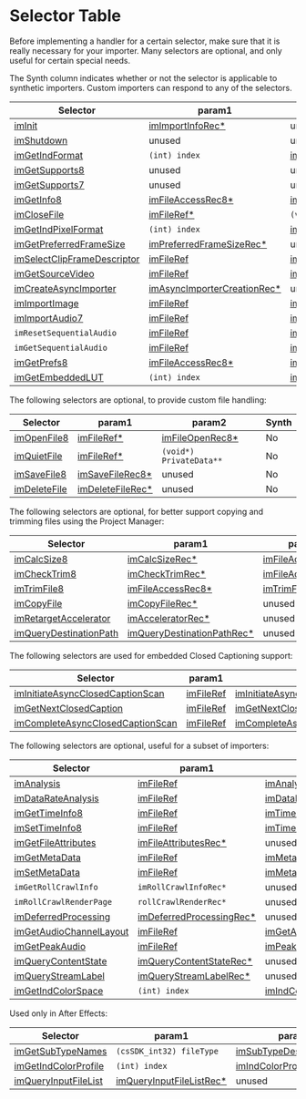 # Selector Table

Before implementing a handler for a certain selector, make sure that it is really necessary for your importer. Many selectors are optional, and only useful for certain special needs.

The Synth column indicates whether or not the selector is applicable to synthetic importers. Custom importers can respond to any of the selectors.

| **Selector**                                                                                                        | **param1**                                                                                                            | **param2**                                                                                                        | **Synth**   |
|---------------------------------------------------------------------------------------------------------------------|-----------------------------------------------------------------------------------------------------------------------|-------------------------------------------------------------------------------------------------------------------|-------------|
| [imInit](selector-descriptions.md#importers-selector-descriptions-iminit)                                           | [imImportInfoRec\*](structure-descriptions.md#importers-structure-descriptions-imimportinforec)                       | unused                                                                                                            | Yes         |
| [imShutdown](selector-descriptions.md#importers-selector-descriptions-imshutdown)                                   | unused                                                                                                                | unused                                                                                                            | Yes         |
| [imGetIndFormat](selector-descriptions.md#importers-selector-descriptions-imgetindformat)                           | `(int) index`                                                                                                         | [imIndFormatRec\*](structure-descriptions.md#importers-structure-descriptions-imindformatrec)                     | Yes         |
| [imGetSupports8](selector-descriptions.md#importers-selector-descriptions-imgetsupports8)                           | unused                                                                                                                | unused                                                                                                            | Yes         |
| [imGetSupports7](selector-descriptions.md#importers-selector-descriptions-imgetsupports7)                           | unused                                                                                                                | unused                                                                                                            | Yes         |
| [imGetInfo8](selector-descriptions.md#importers-selector-descriptions-imgetinfo8)                                   | [imFileAccessRec8\*](structure-descriptions.md#importers-structure-descriptions-imfileaccessrec8)                     | [imFileInfoRec8\*](structure-descriptions.md#importers-structure-descriptions-imfileinforec8)                     | Yes         |
| [imCloseFile](selector-descriptions.md#importers-selector-descriptions-imclosefile)                                 | [imFileRef\*](structure-descriptions.md#importers-structure-descriptions-imfileref)                                   | `(void*) PrivateData**`                                                                                           | No          |
| [imGetIndPixelFormat](selector-descriptions.md#importers-selector-descriptions-imgetindpixelformat)                 | `(int) index`                                                                                                         | [imIndPixelFormatRec\*](structure-descriptions.md#importers-structure-descriptions-imindpixelformatrec)           | Yes         |
| [imGetPreferredFrameSize](selector-descriptions.md#importers-selector-descriptions-imgetpreferredframesize)         | [imPreferredFrameSizeRec\*](structure-descriptions.md#importers-structure-descriptions-impreferredframesizerec)       | unused                                                                                                            | Yes         |
| [imSelectClipFrameDescriptor](selector-descriptions.md#importers-selector-descriptions-imselectclipframedescriptor) | [imFileRef](structure-descriptions.md#importers-structure-descriptions-imfileref)                                     | [imClipFrameDescriptorRec\*](structure-descriptions.md#importers-structure-descriptions-imclipframedescriptorrec) | Yes         |
| [imGetSourceVideo](selector-descriptions.md#importers-selector-descriptions-imgetsourcevideo)                       | [imFileRef](structure-descriptions.md#importers-structure-descriptions-imfileref)                                     | [imSourceVideoRec\*](structure-descriptions.md#importers-structure-descriptions-imsourcevideorec)                 | Yes         |
| [imCreateAsyncImporter](selector-descriptions.md#importers-selector-descriptions-imcreateasyncimporter)             | [imAsyncImporterCreationRec\*](structure-descriptions.md#importers-structure-descriptions-imasyncimportercreationrec) | unused                                                                                                            | Yes         |
| [imImportImage](selector-descriptions.md#importers-selector-descriptions-imimportimage)                             | [imFileRef](structure-descriptions.md#importers-structure-descriptions-imfileref)                                     | [imImportImageRec\*](structure-descriptions.md#importers-structure-descriptions-imimportimagerec)                 | Yes         |
| [imImportAudio7](selector-descriptions.md#importers-selector-descriptions-imimportaudio7)                           | [imFileRef](structure-descriptions.md#importers-structure-descriptions-imfileref)                                     | [imImportAudioRec7\*](structure-descriptions.md#importers-structure-descriptions-imimportaudiorec7)               | Yes         |
| `imResetSequentialAudio`                                                                                            | [imFileRef](structure-descriptions.md#importers-structure-descriptions-imfileref)                                     | [imImportAudioRec7\*](structure-descriptions.md#importers-structure-descriptions-imimportaudiorec7)               | Yes         |
| `imGetSequentialAudio`                                                                                              | [imFileRef](structure-descriptions.md#importers-structure-descriptions-imfileref)                                     | [imImportAudioRec7\*](structure-descriptions.md#importers-structure-descriptions-imimportaudiorec7)               | Yes         |
| [imGetPrefs8](selector-descriptions.md#importers-selector-descriptions-imgetprefs8)                                 | [imFileAccessRec8\*](structure-descriptions.md#importers-structure-descriptions-imfileaccessrec8)                     | [imGetPrefsRec\*](structure-descriptions.md#importers-structure-descriptions-imgetprefsrec)                       | Yes         |
| [imGetEmbeddedLUT](selector-descriptions.md#importers-selector-descriptions-imgetembeddedlut)                       | `(int) index`                                                                                                         | [imIndEmbeddedLUTRec\*](structure-descriptions.md#importers-structure-descriptions-embeddedlutrec)                | Yes         |

The following selectors are optional, to provide custom file handling:

| **Selector**                                                                          | **param1**                                                                                      | **param2**                                                                                    | **Synth**   |
|---------------------------------------------------------------------------------------|-------------------------------------------------------------------------------------------------|-----------------------------------------------------------------------------------------------|-------------|
| [imOpenFile8](selector-descriptions.md#importers-selector-descriptions-imopenfile8)   | [imFileRef\*](structure-descriptions.md#importers-structure-descriptions-imfileref)             | [imFileOpenRec8\*](structure-descriptions.md#importers-structure-descriptions-imfileopenrec8) | No          |
| [imQuietFile](selector-descriptions.md#importers-selector-descriptions-imquietfile)   | [imFileRef\*](structure-descriptions.md#importers-structure-descriptions-imfileref)             | `(void*) PrivateData**`                                                                       | No          |
| [imSaveFile8](selector-descriptions.md#importers-selector-descriptions-imsavefile8)   | [imSaveFileRec8\*](structure-descriptions.md#importers-structure-descriptions-imsavefilerec8)   | unused                                                                                        | No          |
| [imDeleteFile](selector-descriptions.md#importers-selector-descriptions-imdeletefile) | [imDeleteFileRec\*](structure-descriptions.md#importers-structure-descriptions-imdeletefilerec) | unused                                                                                        | No          |

The following selectors are optional, for better support copying and trimming files using the Project Manager:

| **Selector**                                                                                              | **param1**                                                                                                          | **param2**                                                                                        | **Synth**   |
|-----------------------------------------------------------------------------------------------------------|---------------------------------------------------------------------------------------------------------------------|---------------------------------------------------------------------------------------------------|-------------|
| [imCalcSize8](selector-descriptions.md#importers-selector-descriptions-imcalcsize8)                       | [imCalcSizeRec\*](structure-descriptions.md#importers-structure-descriptions-imcalcsizerec)                         | [imFileAccessRec8\*](structure-descriptions.md#importers-structure-descriptions-imfileaccessrec8) | No          |
| [imCheckTrim8](selector-descriptions.md#importers-selector-descriptions-imchecktrim8)                     | [imCheckTrimRec\*](structure-descriptions.md#importers-structure-descriptions-imchecktrimrec)                       | [imFileAccessRec8\*](structure-descriptions.md#importers-structure-descriptions-imfileaccessrec8) | No          |
| [imTrimFile8](selector-descriptions.md#importers-selector-descriptions-imtrimfile8)                       | [imFileAccessRec8\*](structure-descriptions.md#importers-structure-descriptions-imfileaccessrec8)                   | [imTrimFileRec8\*](structure-descriptions.md#importers-structure-descriptions-imtrimfilerec8)     | No          |
| [imCopyFile](selector-descriptions.md#importers-selector-descriptions-imcopyfile)                         | [imCopyFileRec\*](structure-descriptions.md#importers-structure-descriptions-imcopyfilerec)                         | unused                                                                                            | No          |
| [imRetargetAccelerator](selector-descriptions.md#importers-selector-descriptions-imretargetaccelerator)   | [imAcceleratorRec\*](structure-descriptions.md#importers-structure-descriptions-imacceleratorrec)                   | unused                                                                                            | No          |
| [imQueryDestinationPath](selector-descriptions.md#importers-selector-descriptions-imquerydestinationpath) | [imQueryDestinationPathRec\*](structure-descriptions.md#importers-structure-descriptions-imquerydestinationpathrec) | unused                                                                                            | No          |

The following selectors are used for embedded Closed Captioning support:

| **Selector**                                                                                                                  | **param1**                                                                        | **param2**                                                                                                                              | **Synth**   |
|-------------------------------------------------------------------------------------------------------------------------------|-----------------------------------------------------------------------------------|-----------------------------------------------------------------------------------------------------------------------------------------|-------------|
| [imInitiateAsyncClosedCaptionScan](selector-descriptions.md#importers-selector-descriptions-iminitiateasyncclosedcaptionscan) | [imFileRef](structure-descriptions.md#importers-structure-descriptions-imfileref) | [imInitiateAsyncClosedCaptionScanRec\*](structure-descriptions.md#importers-structure-descriptions-iminitiateasyncclosedcaptionscanrec) | No          |
| [imGetNextClosedCaption](selector-descriptions.md#importers-selector-descriptions-imgetnextclosedcaption)                     | [imFileRef](structure-descriptions.md#importers-structure-descriptions-imfileref) | [imGetNextClosedCaptionRec\*](structure-descriptions.md#importers-structure-descriptions-imgetnextclosedcaptionrec)                     | No          |
| [imCompleteAsyncClosedCaptionScan](selector-descriptions.md#importers-selector-descriptions-imcompleteasyncclosedcaptionscan) | [imFileRef](structure-descriptions.md#importers-structure-descriptions-imfileref) | [imCompleteAsyncClosedCaptionScanRec\*](structure-descriptions.md#importers-structure-descriptions-imcompleteasyncclosedcaptionscanrec) | No          |

The following selectors are optional, useful for a subset of importers:

| **Selector**                                                                                                | **param1**                                                                                                      | **param2**                                                                                                            | **Synth**   |
|-------------------------------------------------------------------------------------------------------------|-----------------------------------------------------------------------------------------------------------------|-----------------------------------------------------------------------------------------------------------------------|-------------|
| [imAnalysis](selector-descriptions.md#importers-selector-descriptions-imanalysis)                           | [imFileRef](structure-descriptions.md#importers-structure-descriptions-imfileref)                               | [imAnalysisRec\*](structure-descriptions.md#importers-structure-descriptions-imanalysisrec)                           | Yes         |
| [imDataRateAnalysis](selector-descriptions.md#importers-selector-descriptions-imdatarateanalysis)           | [imFileRef](structure-descriptions.md#importers-structure-descriptions-imfileref)                               | [imDataRateAnalysisRec\*](structure-descriptions.md#importers-structure-descriptions-imdatarateanalysisrec)           | No          |
| [imGetTimeInfo8](selector-descriptions.md#importers-selector-descriptions-imgettimeinfo8)                   | [imFileRef](structure-descriptions.md#importers-structure-descriptions-imfileref)                               | [imTimeInfoRec8\*](structure-descriptions.md#importers-structure-descriptions-imtimeinforec8)                         | No          |
| [imSetTimeInfo8](selector-descriptions.md#importers-selector-descriptions-imsettimeinfo8)                   | [imFileRef](structure-descriptions.md#importers-structure-descriptions-imfileref)                               | [imTimeInfoRec8\*](structure-descriptions.md#importers-structure-descriptions-imtimeinforec8)                         | No          |
| [imGetFileAttributes](selector-descriptions.md#importers-selector-descriptions-imgetfileattributes)         | [imFileAttributesRec\*](structure-descriptions.md#importers-structure-descriptions-imfileattributesrec)         | unused                                                                                                                |             |
| [imGetMetaData](selector-descriptions.md#importers-selector-descriptions-imgetmetadata)                     | [imFileRef](structure-descriptions.md#importers-structure-descriptions-imfileref)                               | [imMetaDataRec\*](structure-descriptions.md#importers-structure-descriptions-immetadatarec)                           | No          |
| [imSetMetaData](selector-descriptions.md#importers-selector-descriptions-imsetmetadata)                     | [imFileRef](structure-descriptions.md#importers-structure-descriptions-imfileref)                               | [imMetaDataRec\*](structure-descriptions.md#importers-structure-descriptions-immetadatarec)                           | No          |
| `imGetRollCrawlInfo`                                                                                        | `imRollCrawlInfoRec*`                                                                                           | unused                                                                                                                | Yes         |
| `imRollCrawlRenderPage`                                                                                     | `rollCrawlRenderRec*`                                                                                           | unused                                                                                                                | Yes         |
| [imDeferredProcessing](selector-descriptions.md#importers-selector-descriptions-imdeferredprocessing)       | [imDeferredProcessingRec\*](structure-descriptions.md#importers-structure-descriptions-imdeferredprocessingrec) | unused                                                                                                                | No          |
| [imGetAudioChannelLayout](selector-descriptions.md#importers-selector-descriptions-imgetaudiochannellayout) | [imFileRef](structure-descriptions.md#importers-structure-descriptions-imfileref)                               | [imGetAudioChannelLayoutRec\*](structure-descriptions.md#importers-structure-descriptions-imgetaudiochannellayoutrec) | Yes         |
| [imGetPeakAudio](selector-descriptions.md#importers-selector-descriptions-imgetpeakaudio)                   | [imFileRef](structure-descriptions.md#importers-structure-descriptions-imfileref)                               | [imPeakAudioRec\*](structure-descriptions.md#importers-structure-descriptions-impeakaudiorec)                         | Yes         |
| [imQueryContentState](selector-descriptions.md#importers-selector-descriptions-imquerycontentstate)         | [imQueryContentStateRec\*](structure-descriptions.md#importers-structure-descriptions-imquerycontentstaterec)   | unused                                                                                                                | No          |
| [imQueryStreamLabel](selector-descriptions.md#importers-selector-descriptions-imquerystreamlabel)           | [imQueryStreamLabelRec\*](structure-descriptions.md#importers-structure-descriptions-imquerystreamlabelrec)     | unused                                                                                                                | Yes         |
| [imGetIndColorSpace](selector-descriptions.md#importers-selector-descriptions-imgetindcolorspace)           | `(int) index`                                                                                                   | [imIndColorSpaceRec\*](structure-descriptions.md#importers-structure-descriptions-imindcolorspacerec)                 | Yes         |

Used only in After Effects:

| **Selector**                                                                                          | **param1**                                                                                                      | **param2**                                                                                                      | **Synth**   |
|-------------------------------------------------------------------------------------------------------|-----------------------------------------------------------------------------------------------------------------|-----------------------------------------------------------------------------------------------------------------|-------------|
| [imGetSubTypeNames](selector-descriptions.md#importers-selector-descriptions-imgetsubtypenames)       | `(csSDK_int32) fileType`                                                                                        | [imSubTypeDescriptionRec\*](structure-descriptions.md#importers-structure-descriptions-imsubtypedescriptionrec) | No          |
| [imGetIndColorProfile](selector-descriptions.md#importers-selector-descriptions-imgetindcolorprofile) | `(int) index`                                                                                                   | [imIndColorProfileRec\*](structure-descriptions.md#importers-structure-descriptions-imindcolorprofilerec)       | No          |
| [imQueryInputFileList](selector-descriptions.md#importers-selector-descriptions-imqueryinputfilelist) | [imQueryInputFileListRec\*](structure-descriptions.md#importers-structure-descriptions-imqueryinputfilelistrec) | unused                                                                                                          | No          |
